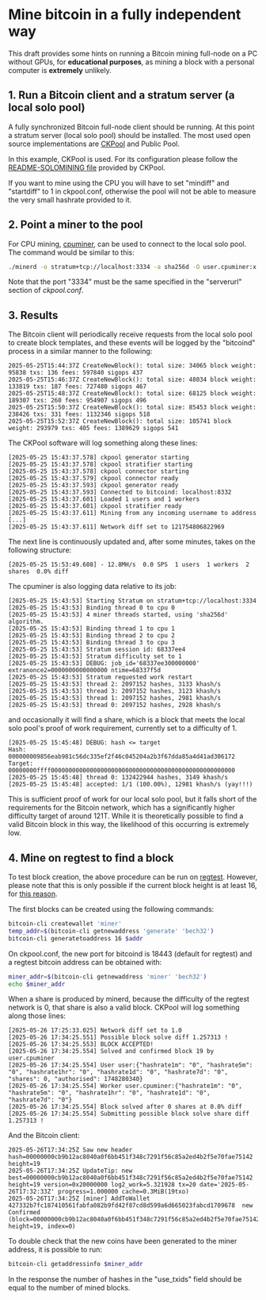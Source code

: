 # Mine bitcoin in a fully independent way

This draft provides some hints on running a Bitcoin mining full-node on a PC without GPUs, for **educational purposes**, as mining a block with a personal computer is **extremely** unlikely.

## 1. Run a Bitcoin client and a stratum server (a local solo pool)

A fully synchronized Bitcoin full-node client should be running. At this point a stratum server (local solo pool) should be installed. The most used open source implementations are [CKPool](https://bitbucket.org/ckolivas/ckpool) and Public Pool.

In this example, CKPool is used. For its configuration please follow the [README-SOLOMINING file](https://bitbucket.org/ckolivas/ckpool/src/master/README-SOLOMINING) provided by CKPool.

If you want to mine using the CPU you will have to set "mindiff" and "startdiff" to 1 in ckpool.conf, otherwise the pool will not be able to measure the very small hashrate provided to it.

## 2. Point a miner to the pool

For CPU mining, [cpuminer](https://github.com/pooler/cpuminer/releases/tag/v2.5.1), can be used to connect to the local solo pool.
The command would be similar to this:

```bash
./minerd -o stratum+tcp://localhost:3334 -a sha256d -O user.cpuminer:x -D
```

Note that the port "3334" must be the same specified in the "serverurl" section of *ckpool.conf*.

## 3. Results

The Bitcoin client will periodically receive requests from the local solo pool to create block templates, and these events will be logged by the "bitcoind" process in a similar manner to the following:

```text
2025-05-25T15:44:37Z CreateNewBlock(): total size: 34065 block weight: 95838 txs: 136 fees: 597840 sigops 437
2025-05-25T15:46:37Z CreateNewBlock(): total size: 48034 block weight: 133819 txs: 187 fees: 727480 sigops 467
2025-05-25T15:48:37Z CreateNewBlock(): total size: 68125 block weight: 189307 txs: 260 fees: 954907 sigops 496
2025-05-25T15:50:37Z CreateNewBlock(): total size: 85453 block weight: 238426 txs: 331 fees: 1132346 sigops 518
2025-05-25T15:52:37Z CreateNewBlock(): total size: 105741 block weight: 293979 txs: 405 fees: 1389629 sigops 541
```

The CKPool software will log something along these lines:

```text
[2025-05-25 15:43:37.578] ckpool generator starting
[2025-05-25 15:43:37.578] ckpool stratifier starting
[2025-05-25 15:43:37.578] ckpool connector starting
[2025-05-25 15:43:37.579] ckpool connector ready
[2025-05-25 15:43:37.593] ckpool generator ready
[2025-05-25 15:43:37.593] Connected to bitcoind: localhost:8332
[2025-05-25 15:43:37.601] Loaded 1 users and 1 workers
[2025-05-25 15:43:37.601] ckpool stratifier ready
[2025-05-25 15:43:37.611] Mining from any incoming username to address [...]
[2025-05-25 15:43:37.611] Network diff set to 121754806822969
```

The next line is continuously updated and, after some minutes, takes on the following structure:

```text
[2025-05-25 15:53:49.608] - 12.8MH/s  0.0 SPS  1 users  1 workers  2 shares  0.0% diff
```

The cpuminer is also logging data relative to its job:

```text
[2025-05-25 15:43:53] Starting Stratum on stratum+tcp://localhost:3334
[2025-05-25 15:43:53] Binding thread 0 to cpu 0
[2025-05-25 15:43:53] 4 miner threads started, using 'sha256d' algorithm.
[2025-05-25 15:43:53] Binding thread 1 to cpu 1
[2025-05-25 15:43:53] Binding thread 2 to cpu 2
[2025-05-25 15:43:53] Binding thread 3 to cpu 3
[2025-05-25 15:43:53] Stratum session id: 68337ee4
[2025-05-25 15:43:53] Stratum difficulty set to 1
[2025-05-25 15:43:53] DEBUG: job_id='68337ee300000000' extranonce2=0000000000000000 ntime=68337f5d
[2025-05-25 15:43:53] Stratum requested work restart
[2025-05-25 15:43:53] thread 2: 2097152 hashes, 3133 khash/s
[2025-05-25 15:43:53] thread 3: 2097152 hashes, 3123 khash/s
[2025-05-25 15:43:53] thread 1: 2097152 hashes, 2981 khash/s
[2025-05-25 15:43:53] thread 0: 2097152 hashes, 2928 khash/s
```

and occasionally it will find a share, which is a block that meets the local solo pool's proof of work requirement, currently set to a difficulty of 1.

```text
[2025-05-25 15:45:48] DEBUG: hash <= target
Hash:   000000009856eab981c56dc335ef2f46c045204a2b3f67dda85a4d41ad306172
Target: 00000000ffff0000000000000000000000000000000000000000000000000000
[2025-05-25 15:45:48] thread 0: 132422944 hashes, 3149 khash/s
[2025-05-25 15:45:48] accepted: 1/1 (100.00%), 12981 khash/s (yay!!!)
```

This is sufficient proof of work for our local solo pool, but it falls short of the requirements for the Bitcoin network, which has a significantly higher difficulty target of around 121T. While it is theoretically possible to find a valid Bitcoin block in this way, the likelihood of this occurring is extremely low.

## 4. Mine on regtest to find a block

To test block creation, the above procedure can be run on [regtest](https://river.com/learn/terms/r/regtest/). However, please note that this is only possible if the current block height is at least 16, for [this reason](https://bitcoin.stackexchange.com/a/126220).

The first blocks can be created using the following commands:

```bash
bitcoin-cli createwallet 'miner'
temp_addr=$(bitcoin-cli getnewaddress 'generate' 'bech32')
bitcoin-cli generatetoaddress 16 $addr
```

On ckpool.conf, the new port for bitcoind is 18443 (default for regtest) and a regtest bitcoin address can be obtained with:

```bash
miner_addr=$(bitcoin-cli getnewaddress 'miner' 'bech32')
echo $miner_addr
```

When a share is produced by minerd, because the difficulty of the regtest network is 0, that share is also a valid block. CKPool will log something along those lines:

```log
[2025-05-26 17:25:33.025] Network diff set to 1.0
[2025-05-26 17:34:25.551] Possible block solve diff 1.257313 !
[2025-05-26 17:34:25.553] BLOCK ACCEPTED!
[2025-05-26 17:34:25.554] Solved and confirmed block 19 by user.cpuminer
[2025-05-26 17:34:25.554] User user:{"hashrate1m": "0", "hashrate5m": "0", "hashrate1hr": "0", "hashrate1d": "0", "hashrate7d": "0", "shares": 0, "authorised": 1748280340}
[2025-05-26 17:34:25.554] Worker user.cpuminer:{"hashrate1m": "0", "hashrate5m": "0", "hashrate1hr": "0", "hashrate1d": "0", "hashrate7d": "0"}
[2025-05-26 17:34:25.554] Block solved after 0 shares at 0.0% diff
[2025-05-26 17:34:25.554] Submitting possible block solve share diff 1.257313 !
```

And the Bitcoin client:

```log
2025-05-26T17:34:25Z Saw new header hash=00000000cb9b12ac8040a0f6bb451f348c7291f56c85a2ed4b2f5e70fae75142 height=19
2025-05-26T17:34:25Z UpdateTip: new best=00000000cb9b12ac8040a0f6bb451f348c7291f56c85a2ed4b2f5e70fae75142 height=19 version=0x20000000 log2_work=5.321928 tx=20 date='2025-05-26T17:32:33Z' progress=1.000000 cache=0.3MiB(19txo)
2025-05-26T17:34:25Z [miner] AddToWallet 427332b7fc187410561fabfa082b9fd42f87cd8d599a6d665023fabcd1709678  new Confirmed (block=00000000cb9b12ac8040a0f6bb451f348c7291f56c85a2ed4b2f5e70fae75142, height=19, index=0)
```

To double check that the new coins have been generated to the miner address, it is possible to run:

```bash
bitcoin-cli getaddressinfo $miner_addr
```

In the response the number of hashes in the "use_txids" field should be equal to the number of mined blocks.
